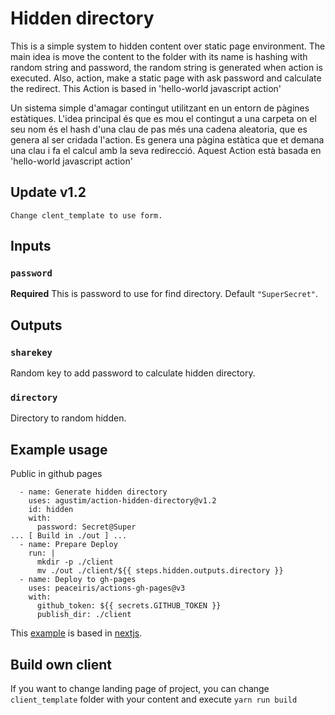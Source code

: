 # Hidden directory
This is a simple system to hidden content over static page environment.
The main idea is move the content to the folder with its name is hashing with random string and password, the random string is generated when action is executed. Also, action, make a static page with ask password and calculate the redirect.
This Action is based in 'hello-world javascript action'


Un sistema simple d'amagar contingut utilitzant en un entorn de pàgines estàtiques.
L'idea principal és que es mou el contingut a una carpeta on el seu nom és el hash d'una clau de pas més una cadena aleatoria, 
que es genera al ser cridada l'action. Es genera una pàgina estàtica que et demana una clau i fa el calcul amb la seva redirecció.
Aquest Action està basada en 'hello-world javascript action'

## Update v1.2
```
Change clent_template to use form.

```

## Inputs

### `password`

**Required** This is password to use for find directory. Default `"SuperSecret"`.

## Outputs

### `sharekey`

Random key to add password to calculate hidden directory.

### `directory`

Directory to random hidden.

## Example usage

Public in github pages

```
  - name: Generate hidden directory
    uses: agustim/action-hidden-directory@v1.2
    id: hidden
    with:
      password: Secret@Super
... [ Build in ./out ] ...
  - name: Prepare Deploy
    run: |
      mkdir -p ./client
      mv ./out ./client/${{ steps.hidden.outputs.directory }}
  - name: Deploy to gh-pages
    uses: peaceiris/actions-gh-pages@v3
    with:
      github_token: ${{ secrets.GITHUB_TOKEN }}
      publish_dir: ./client
```
This [example](https://github.com/agustim/test-action-hidden-directory) is based in [nextjs](https://nextjs.org/). 
## Build own client
If you want to change landing page of project, you can change ```client_template``` folder with your content and execute ```yarn run build``` 

